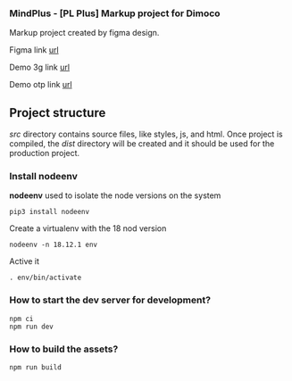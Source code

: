 ### MindPlus - [PL Plus] Markup project for Dimoco ###

Markup project created by figma design.

Figma link [url](https://www.figma.com/file/IEB7Jrddxwt8MwvwV9IBuH/Poland-Plus---Dimoco-(Mind%2B%26Bitegames)?type=design&node-id=0-1&mode=design&t=Hyh9WNS3iCFS2nio-0 "Figma link")

Demo 3g link [url](https://pw-int.github.io/mindp-pol-plus/ "Demo 3g link")

Demo otp link [url](https://pw-int.github.io/mindp-pol-plus/otp.html "Demo otp link")

## Project structure ##

*src* directory contains source files, like styles, js, and html. Once project is compiled, the *dist* directory will be created and it should be used for the production project.

### Install nodeenv ###

**nodeenv** used to isolate the node versions on the system 

    pip3 install nodeenv

Create a virtualenv with the 18 nod version

    nodeenv -n 18.12.1 env

Active it 

    . env/bin/activate

### How to start the dev server for development? ###

    npm ci
    npm run dev


### How to build the assets? ###

    npm run build

